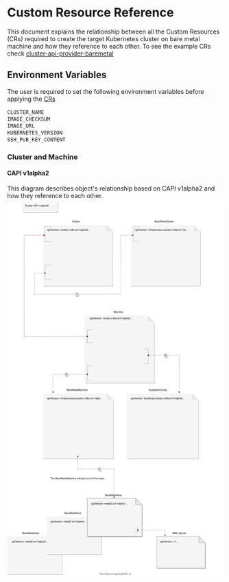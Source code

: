 # Custom Resource Reference

This document explains the relationship between all the Custom Resources (CRs)
required to create the target Kubernetes cluster on bare metal machine and how
they reference to each other. To see the example CRs check
[cluster-api-provider-baremetal](https://github.com/metal3-io/cluster-api-provider-baremetal/tree/release-0.2/examples)

## Environment Variables

The user is required to set the following environment variables before applying
the [CRs](https://github.com/metal3-io/metal3-dev-env/tree/master/crs)

```console
CLUSTER_NAME
IMAGE_CHECKSUM
IMAGE_URL
KUBERNETES_VERSION
SSH_PUB_KEY_CONTENT

```

### Cluster and Machine

#### CAPI v1alpha2

This diagram describes object's relationship based on CAPI v1alpha2 and how
they reference to each other.
![crs](images/v1a2_crs.svg)
